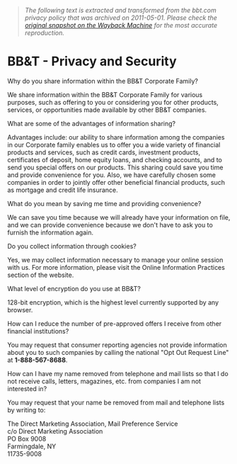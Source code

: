 > *The following text is extracted and transformed from the bbt.com privacy policy that was archived on 2011-05-01. Please check the [original snapshot on the Wayback Machine](https://web.archive.org/web/20110501110511id_/http%3A//www.bbt.com/bbt/about/privacyandsecurity/default.html) for the most accurate reproduction.*

# BB&T - Privacy and Security

Why do you share information within the BB&T Corporate Family?

We share information within the BB&T Corporate Family for various purposes, such as offering to you or considering you for other products, services, or opportunities made available by other BB&T companies. 

What are some of the advantages of information sharing?

Advantages include: our ability to share information among the companies in our Corporate family enables us to offer you a wide variety of financial products and services, such as credit cards, investment products, certificates of deposit, home equity loans, and checking accounts, and to send you special offers on our products. This sharing could save you time and provide convenience for you. Also, we have carefully chosen some companies in order to jointly offer other beneficial financial products, such as mortgage and credit life insurance. 

What do you mean by saving me time and providing convenience?

We can save you time because we will already have your information on file, and we can provide convenience because we don't have to ask you to furnish the information again. 

Do you collect information through cookies?

Yes, we may collect information necessary to manage your online session with us. For more information, please visit the Online Information Practices section of the website. 

What level of encryption do you use at BB&T?

128-bit encryption, which is the highest level currently supported by any browser. 

How can I reduce the number of pre-approved offers I receive from other financial institutions?

You may request that consumer reporting agencies not provide information about you to such companies by calling the national "Opt Out Request Line" at **1-888-567-8688**. 

How can I have my name removed from telephone and mail lists so that I do not receive calls, letters, magazines, etc. from companies I am not interested in?

You may request that your name be removed from mail and telephone lists by writing to: 

The Direct Marketing Association, Mail Preference Service  
c/o Direct Marketing Association  
PO Box 9008  
Farmingdale, NY  
11735-9008
